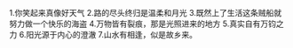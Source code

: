1.你笑起来真像好天气
2.路的尽头终归是温柔和月光
3.既然上了生活这条贼船就努力做一个快乐的海盗
4.万物皆有裂痕，那是光照进来的地方
5.真实自有万钧之力
6.阳光源于内心的澄澈
7.山水有相逢，似是故乡来。
